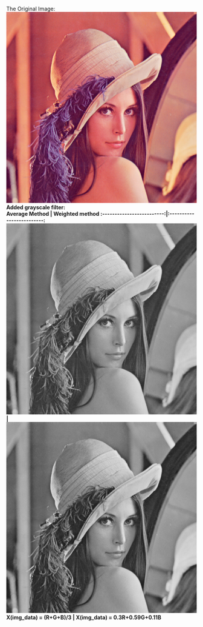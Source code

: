 The Original Image:</br>
![Original image og Lenna](lena.png)
</br>
<b>Added grayscale filter<b>:</br>
  Average Method            |  Weighted method
:-------------------------:|:-------------------------:
![Grayed with average method](grayscale_avg.png)  |  ![Grayed with weighted method](grayscale_lum.png)
 X(img_data) = (R+G+B)/3 | X(img_data) = 0.3R+0.59G+0.11B
 </br>
  
